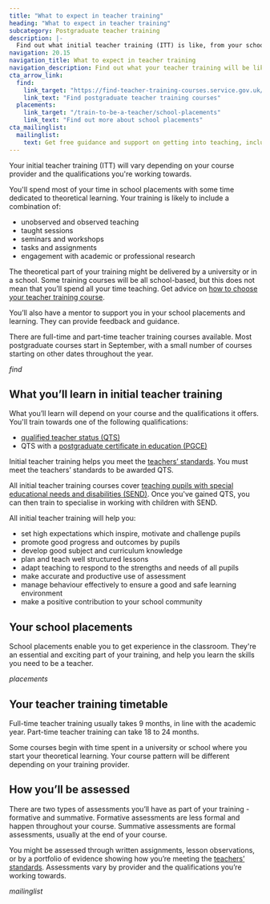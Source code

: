 ```yaml
---
title: "What to expect in teacher training"
heading: "What to expect in teacher training"
subcategory: Postgraduate teacher training
description: |-
  Find out what initial teacher training (ITT) is like, from your school placements and theoretical learning, to how you'll be assessed.
navigation: 20.15
navigation_title: What to expect in teacher training
navigation_description: Find out what your teacher training will be like, what you'll learn, and what classroom experience you'll get.
cta_arrow_link:
  find:
    link_target: "https://find-teacher-training-courses.service.gov.uk/"
    link_text: "Find postgraduate teacher training courses"
  placements:
    link_target: "/train-to-be-a-teacher/school-placements"
    link_text: "Find out more about school placements"
cta_mailinglist:
  mailinglist:
    text: Get free guidance and support on getting into teaching, including top tips on writing a successful application.
---
```


Your initial teacher training (ITT) will vary depending on your course provider and the qualifications you're working towards.

You'll spend most of your time in school placements with some time dedicated to theoretical learning. Your training is likely to include a combination of:

* unobserved and observed teaching 
* taught sessions
* seminars and workshops
* tasks and assignments
* engagement with academic or professional research

The theoretical part of your training might be delivered by a university or in a school. Some training courses will be all school-based, but this does not mean that you’ll spend all your time teaching. Get advice on [how to choose your teacher training course](/train-to-be-a-teacher/how-to-choose-your-teacher-training-course).

You’ll also have a mentor to support you in your school placements and learning. They can provide feedback and guidance.

There are full-time and part-time teacher training courses available. Most postgraduate courses start in September, with a small number of courses starting on other dates throughout the year.

$find$

## What you’ll learn in initial teacher training

What you’ll learn will depend on your course and the qualifications it offers. You'll train towards one of the following qualifications:

* [qualified teacher status (QTS)](/train-to-be-a-teacher/what-is-qts)
* QTS with a [postgraduate certificate in education (PGCE)](/train-to-be-a-teacher/what-is-a-pgce)

Initial teacher training helps you meet the [teachers’ standards](https://www.gov.uk/government/publications/teachers-standards). You must meet the teachers’ standards to be awarded QTS.

All initial teacher training courses cover [teaching pupils with special educational needs and disabilities (SEND)](/life-as-a-teacher/age-groups-and-specialisms/special-educational-needs). Once you've gained QTS, you can then train to specialise in working with children with SEND. 

All initial teacher training will help you:

* set high expectations which inspire, motivate and challenge pupils
* promote good progress and outcomes by pupils
* develop good subject and curriculum knowledge
* plan and teach well structured lessons
* adapt teaching to respond to the strengths and needs of all pupils
* make accurate and productive use of assessment
* manage behaviour effectively to ensure a good and safe learning
environment
* make a positive contribution to your school community

## Your school placements

School placements enable you to get experience in the classroom. They're an essential and exciting part of your training, and help you learn the skills you need to be a teacher.

$placements$  

## Your teacher training timetable

Full-time teacher training usually takes 9 months, in line with the academic year. Part-time teacher training can take 18 to 24 months.

Some courses begin with time spent in a university or school where you start your theoretical learning. Your course pattern will be different depending on your training provider.

## How you’ll be assessed 

There are two types of assessments you’ll have as part of your training - formative and summative. Formative assessments are less formal and happen throughout your course. Summative assessments are formal assessments, usually at the end of your course.

You might be assessed through written assignments, lesson observations, or by a portfolio of evidence showing how you’re meeting the [teachers’ standards](https://www.gov.uk/government/publications/teachers-standards). Assessments vary by provider and the qualifications you’re working towards.

$mailinglist$
